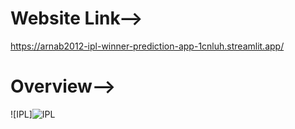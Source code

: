 # Website Link-->
https://arnab2012-ipl-winner-prediction-app-1cnluh.streamlit.app/

# Overview-->
![IPL]![IPL](https://github.com/Arnab2012/Hacktoberfest_2k23/assets/98828838/b51d6636-f2f6-4f4a-a0ef-57a028b58343)
